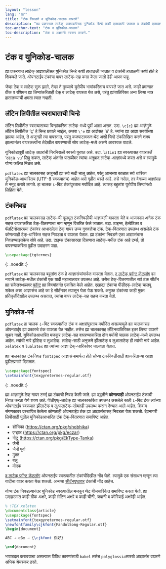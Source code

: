 ```yaml
---
layout: "lesson"
lang: "mr"
title: "टंक निवडणे व युनिकोड-चालक वापरणे"
description: "ह्या प्रकरणात लाटेक् आज्ञावलीसह युनिकोड चिन्हे कशी हाताळली जातात व टंकांची हाताळणी कशी होते हे शिकवले जाते. ओपनटाईप टंकांचा वापर लाटेक्-सह कसा केला जातो हेही आपण पाहू."
toc-anchor-text: "टंक व युनिकोड-चालक"
toc-description: "टंक व अक्षरांचे स्वरूप ठरवणे."
---
```


# टंक व युनिकोड-चालक

<span class="summary">
ह्या प्रकरणात लाटेक् आज्ञावलीसह युनिकोड चिन्हे कशी हाताळली जातात व टंकांची हाताळणी कशी होते
हे शिकवले जाते. ओपनटाईप टंकांचा वापर लाटेक्-सह कसा केला जातो हेही आपण पाहू.
</span>

जेव्हा टेक् व लाटेक् सुरू झाले, तेव्हा ते मुख्यत्वे युरोपीय भाषांकरिताच वापरले जात असे. काही प्रमाणात
ग्रीक व रशियन ह्या लिप्यांकरिताही टेक् व लाटेक् वापरता येत असे, परंतु ह्यांव्यतिरिक्त अन्य लिप्या
मात्र हाताळण्याची क्षमता त्यात नव्हती.

## लॅटिन लिपीतील स्वराघाताची चिन्हे

लॅटिन लिपीतील स्वराघाताच्या चिन्हांकरिता लाटेक्-मध्ये पूर्वी आज्ञा असत. उदा. `\c{c}` ह्या
आज्ञेमुळे लॅटिन लिपीतील ‘ç’ हे चिन्ह छापले जाईल, अथवा `\'e` ह्या आज्ञेसह ‘é’ हे. ज्यांना ह्या
आज्ञा सवयीच्या झाल्या आहेत, ते अजूनही त्या वापरतात, परंतु कळपाटावरून थेट अशी चिन्हे टंकलिखित
करणे शक्य झाल्यानंतर वापरकर्त्यांना तेदेखील वापरण्याची सोय लाटेक्-मध्ये असणे आवश्यक वाटले.

युनिकोडापूर्वी लाटेक् अक्षरांची निरनिराळी स्वरूपे पुरवत असे. उदा. `latin1` ह्या स्वरूपासह
वापरकर्ते ‘`déjà vu`’ लिहू शकत, लाटेक् अंतर्गत पातळीवर त्यांचा अनुवाद लाटेक्-आज्ञांमध्ये करत
असे व त्यामुळे योग्य फलित मिळत असे.

`pdflatex` ह्या चालकासह अजूनही ह्या सर्व रूढी चालू आहेत, परंतु आजच्या काळात सर्व धारिका
युनिकोड-आधारितच (UTF-8 स्वरूपातच) आहेत असे गृहीत धरले आहे. तसे नसेल, तर वेगळ्या आज्ञांसह ते नमूद
करावे लागते. हा चालक ८-बिट टंकांपुरताच मर्यादित आहे. त्यासह बहुतांश युरोपीय लिप्यांमध्ये लिहिता
येते.

## टंकनिवड

`pdflatex` ह्या चालकासह लाटेक्-ची मूलभूत टंकनिवडीची आज्ञावली वापरता येते व आजकाल अनेक टंक
सहज वापराकरिता टेक्-वितरणाचा भाग म्हणून वितरित केले जातात. उदा. टाइम्स, हेल्वेटिका व
पॅलटिनोसारख्या टंकांवर आधारलेला टेक् गायर उच्च गुणवत्तेचा टंक. टेक्-वितरणात उपलब्ध असलेले टंक
कोणत्याही टेक्-धारिकेत सहज निवडता व वापरता येतात. ह्या टंकांना निवडणे एका आज्ञासंचास
निवडण्याइतकेच सोपे आहे. उदा. टाइम्स टंकासारखा दिसणारा लाटेक्-मधील टंक आहे टर्म्स्. तो
वापरण्याकरिता पुढील उदाहरण पाहा.

```latex
\usepackage{tgtermes}
```
{: .noedit :}

`pdflatex` ह्या चालकासह बहुतांश टंक हे आज्ञासंचांमार्फत वापरता येतात. [द लाटेक् फॉन्ट
कॅटलॉग](https://www.tug.org/FontCatalogue/) ह्या नावाने लाटेक्-मधील टंकांची एक यादी
महाजालावर उपलब्ध आहे. तसेच टेक्-वितरणातील सर्व टंक सीटॅन ह्या संकेतस्थळावर
[फॉन्ट](https://www.ctan.org/topic/font) ह्या विषयांतर्गत एकत्रित केले आहेत. एखाद्या
टंकाचा पीडीएफ्-लाटेक् चालवू शकेल असा आज्ञासंच आहे का हे सीटॅनवर तपासून घेता येऊ शकते. अमुक्त
टंकांच्या काही मुक्त प्रतिकृतीदेखील उपलब्ध असतात, त्यांचा वापर लाटेक्-सह सहज करता येतो.

## युनिकोड-पर्व

`pdflatex` हा चालक ८-बिट स्वरूपातील टंक व अक्षरांपुरताच मर्यादित असल्यामुळे ह्या चालकासह
ओपनटाईप ह्या प्रकारचे टंक वापरता येत नाहीत. तसेच ह्या चालकासह लॅटिनव्यतिरिक्त इतर लिप्या
वापरणे सुकर नाही. युनिकोडआधारित मजकूर लाटेक्-सह वापरण्याकरिता दोन पर्यायी चालक लाटेक्-मध्ये
उपलब्ध आहेत. त्यांची नावे झीटेक् व लुआटेक्. लाटेक्-साठी अनुक्रमे झीलाटेक् व लुआलाटेक् ही त्यांची नावे
आहेत. `xelatex` व `lualatex` ह्या त्यांच्या आज्ञा टेक्-धारिकांवर चालवता येतात.

ह्या चालकांसह टंकनिवड `fontspec` आज्ञासंचामार्फत होते सोप्या टंकनिवडीसाठी ह्याकरिताच्या
आज्ञा पुढीलप्रमाणे दिसतात.

```latex
\usepackage{fontspec}
\setmainfont{texgyretermes-regular.otf}
```
{: .noedit :}

ह्या आज्ञांमुळे टेक् गायर टर्म्स् ह्या टंकाची निवड केली जाते. ह्या पद्धतीने **कोणत्याही** ओपनटाईप
टंकाची निवड करता येणे शक्य आहे. पीडीएफ्-लाटेक् ह्या चालकाकरिता उपलब्ध असलेले काही ८-बिट टंक
त्यांच्या ओपनटाईप स्वरूपात झीलाटेक् व लुआलाटेक्-सोबतही उपलब्ध करून देण्यात आले आहेत. शिवाय
संगणकावर प्रस्थापित केलेला कोणताही ओपनटाईप टंक ह्या आज्ञासंचासह निवडता येऊ शकतो. देवनागरी
लिपीसाठी पुढील युनिकोडआधारित टंक टेक्-वितरणात समाविष्ट आहेत.

* शोभिका (https://ctan.org/pkg/shobhika)
* एग्झार (https://ctan.org/pkg/eczar)
* गोटू (https://ctan.org/pkg/EkType-Tanka)
* जैनी
* जैनी पूर्वा
* मुक्त
* बलू
* मोदक

[द लाटेक् फॉन्ट कॅटलॉग](https://www.tug.org/FontCatalogue/) ओपनटाईप स्वरूपातील
टंकांचीदेखील नोंद घेतो. त्यामुळे एक संसाधन म्हणून त्या यादीचा वापर करता येऊ शकतो. अन्यथा
[सीटॅनपृष्ठावर](https://www.ctan.org/topic/font) टंकांची नोंद आहेच.

योग्य टंक निवडल्यानंतर युनिकोड स्वरूपातील मजकूर थेट बीजधारिकेत समाविष्ट करता येतो. ह्या
उदाहरणात काही ग्रीक अक्षरे, काही लॅटिन अक्षरे व काही चीनी, जपानी व कोरियाई अक्षरेही
आहेत.

```latex
% !TEX xelatex
\documentclass{article}
\usepackage{fontspec}
\setmainfont{texgyretermes-regular.otf}
\newfontfamily\cjkfont{FandolSong-Regular.otf}
\begin{document}

ABC → αβγ → {\cjkfont 你好}

\end{document}
```

<p class="hint">
भाषाबदल करावयाचा असल्यास विविध कारणांसाठी <code>babel</code> तसेच
<code>polyglossia</code>सारखे आज्ञासंच वापरणे अधिक श्रेयस्कर ठरते.
</p>
